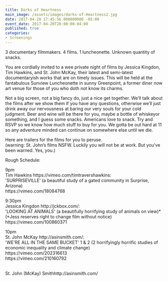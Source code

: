 ```yaml
---
title: Darks of Heartness
main_image: /assets/images/darks-of-Heartness2.jpg
date: 2017-04-20 17:45:56.000000000 -05:00
event_date: 2017-04-20T20:00:00-04:00
published: true
categories:
- Screenings
---
```

<p>3 documentary filmmakers. 4 films. 1 luncheonette. Unknown quantity of snacks.</p>
<p>You are cordially invited to a wee private night of films by Jessica Kingdon, Tim Hawkins, and St. John McKay, their latest and semi-latest documentaryish works that are on timely issues. This will be held at the fantabulous Sunview Luncheonette in sunny Greenpoint, a former diner now art venue for those of you who doth not know its charms.</p>
<p>Not a big screen, not a big fancy do, just a nice get together. We’ll talk about the films after we show them if you have any questions, otherwise we’ll just drink away our nervousness at baring our very souls for your cold judgment. Beer and wine will be there for you, maybe a bottle of whiskeyor something, and I guess some snacks. Americans love to snack. Try and RSVP so we know how much stuff to buy for you. We gotta be out hard at 11 so any adventure minded can continue on somewhere else until we die.</p>
<p>Here are trailers for the films for you to peruse.<br />
(warning: St. John’s films NSFW. Luckily you will not be at work. But you’ve been warned. Yes, you.)</p>
<p>Rough Schedule:</p>
<p>9pm<br />
Tim Hawkins https://vimeo.com/timtravershawkins:<br />
'SURPRISEVILLE’ (a beautiful study of a gated community in Surprise, Arizona)<br />
https://vimeo.com/18084768</p>
<p>9:30pm<br />
Jessica Kingdon http://jckbox.com/:<br />
'LOOKING AT ANIMALS' (a beautifully horrifying study of animals on view)* (*Jess reserves right to change film without notice)<br />
https://vimeo.com/100860371</p>
<p>10pm<br />
St. John McKay http://asinsmith.com/:<br />
'WE'RE ALL IN THE SAME BUCKET' 1 &amp; 2 (2 horrifyingly horrific studies of economic inequality and climate change)<br />
https://vimeo.com/202316613<br />
https://vimeo.com/210160792</p>
<p><br clear="all" />St. John (McKay) Smithhttp://asinsmith.com/</p>
